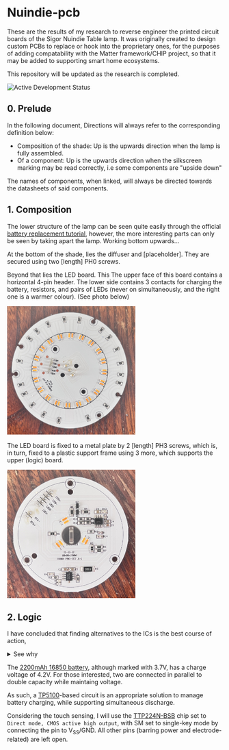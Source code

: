 # Nuindie-pcb

These are the results of my research to reverse engineer the printed circuit boards of the Sigor Nuindie Table lamp.
It was originally created to design custom PCBs to replace or hook into the proprietary ones, for the purposes of adding compatability with the Matter framework/CHIP project, so that it may be added to supporting smart home ecosystems.

This repository will be updated as the research is completed.

![Active Development Status](https://img.shields.io/badge/Status-Active_Development-green)

## 0. Prelude

In the following document, Directions will always refer to the corresponding definition below:
- Composition of the shade: Up is the upwards direction when the lamp is fully assembled.
- Of a component: Up is the upwards direction when the silkscreen marking may be read correctly, i.e some components are "upside down"

The names of components, when linked, will always be directed towards the datasheets of said components.

## 1. Composition

The lower structure of the lamp can be seen quite easily through the official [battery replacement tutorial](https://www.youtube.com/watch?v=30Anm9yBXpk), however, the more interesting parts can only be seen by taking apart the lamp. Working bottom upwards...

At the bottom of the shade, lies the diffuser and [placeholder]. They are secured using two [length] PH0 screws.

Beyond that lies the LED board. This The upper face of this board contains a horizontal 4-pin header. The lower side contains 3 contacts for charging the battery, resistors, and pairs of LEDs (never on simultaneously, and the right one is a warmer colour). (See photo below)

<img src="https://github.com/cph101/nuindie-pcb/blob/main/LED_Board.jpg?raw=true" alt="The LED board underside" height="300px" />

The LED board is fixed to a metal plate by 2 [length] PH3 screws, which is, in turn, fixed to a plastic support frame using 3 more, which supports the upper (logic) board.

<img src="https://github.com/cph101/nuindie-pcb/blob/main/Logic_Board.jpg?raw=true" alt="The logic board top side" height="300px" />

## 2. Logic

I have concluded that finding alternatives to the ICs is the best course of action,
<details>
  <summary>See why</summary>

  
  The two ICs had the following text printed upon them:
  ```
  Lower controller: P1256A CPCA1V.1B
  Upper controller: F5LMC
  ```
  
  I tried to look these up using a variety of databases, but was unsuccessful. Due to the placement of the chips, I have concluded that the lower one manages the battery loading and discharge, and the top controller switches the active LEDs based on self-capacitance of the electrode in the center of the board.

</details>

The [2200mAh 16850 battery](https://www.akumulator.si/images/products/Baterija_li-ion_18650_2200mah.pdf), although marked with 3.7V, has a charge voltage of 4.2V. For those interested, two are connected in parallel to double capacity while maintaing voltage.

As such, a [TP5100](https://voltiq.ru/datasheets/TP5100-datashhet.pdf)-based circuit is an appropriate solution to manage battery charging, while supporting simultaneous discharge.

Considering the touch sensing, I will use the [TTP224N-BSB](https://www.sunrom.com/download/SUNROM-TTP224N-BSB_V3.1_EN.pdf) chip set to `Direct mode, CMOS active high output`, with SM set to single-key mode by connecting the pin to V<sub>SS</sub>/GND. All other pins (barring power and electrode-related) are left open.
